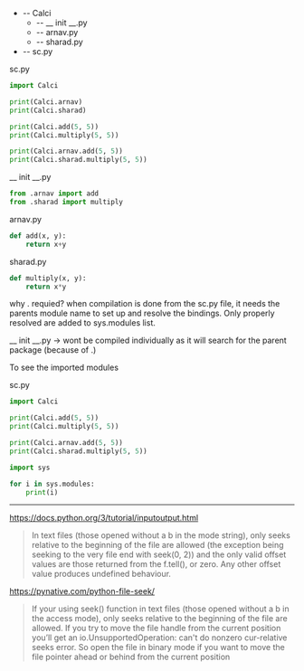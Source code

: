 
   + -- Calci
        + -- __ init __.py
        + -- arnav.py
        + -- sharad.py
   + -- sc.py
   

sc.py
```python
import Calci

print(Calci.arnav)
print(Calci.sharad)

print(Calci.add(5, 5))
print(Calci.multiply(5, 5))

print(Calci.arnav.add(5, 5))
print(Calci.sharad.multiply(5, 5))
```


__ init __.py
```python
from .arnav import add
from .sharad import multiply
```

arnav.py
```python
def add(x, y):
	return x+y
```

sharad.py
```python
def multiply(x, y):
	return x*y
```
why . requied? when compilation is done from the sc.py file, it needs the parents module name to set up and resolve the bindings. Only properly resolved are added to sys.modules list.

__ init __.py -> wont be compiled individually as it will search for the parent package (because of .)

To see the imported modules

sc.py
```python
import Calci

print(Calci.add(5, 5))
print(Calci.multiply(5, 5))

print(Calci.arnav.add(5, 5))
print(Calci.sharad.multiply(5, 5))

import sys

for i in sys.modules:
	print(i)
```


---
https://docs.python.org/3/tutorial/inputoutput.html
> In text files (those opened without a b in the mode string), only seeks relative to the beginning of the file are allowed (the exception being seeking to the very file end with seek(0, 2)) and the only valid offset values are those returned from the f.tell(), or zero. Any other offset value produces undefined behaviour.

https://pynative.com/python-file-seek/
> If your using seek() function in text files (those opened without a b in the access mode), only seeks relative to the beginning of the file are allowed. If you try to move the file handle from the current position you’ll get an io.UnsupportedOperation: can't do nonzero cur-relative seeks error. So open the file in binary mode if you want to move the file pointer ahead or behind from the current position
